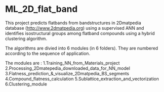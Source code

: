 # ML_2D_flat_band
This project predicts flatbands from bandstructures in 2Dmatpedia database (http://www.2dmatpedia.org) using a supervised ANN and identifies isostructural groups among flatband compounds using a hybrid clustering algorithm.

The algorithms are divied into 6 modules (in 6 folders). They are numbered according to the sequence of application.

The modules are : 1.Training_NN_from_Materials_project      2.Processing_2Dmatepedia_downloaded_data_for_NN_model        3.Flatness_prediction_&_visualize_2Dmatpedia_BS_segments       4.Compound_flatness_calculation       5.Sublattice_extraction_and_vectorization       6.Clustering_module

